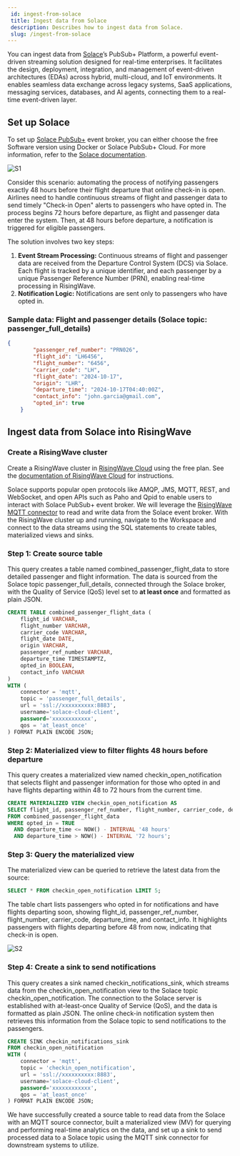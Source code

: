 ```yaml
---
 id: ingest-from-solace
 title: Ingest data from Solace
 description: Describes how to ingest data from Solace.
 slug: /ingest-from-solace
---
```

<head>
  <link rel="canonical" href="https://docs.risingwave.com/docs/current/ingest-from-solace/" />
</head>

You can ingest data from [Solace](https://solace.com/)’s PubSub+ Platform, a powerful event-driven streaming solution designed for real-time enterprises. It facilitates the design, deployment, integration, and management of event-driven architectures (EDAs) across hybrid, multi-cloud, and IoT environments. It enables seamless data exchange across legacy systems, SaaS applications, messaging services, databases, and AI agents, connecting them to a real-time event-driven layer.

## Set up Solace

To set up [Solace PubSub+](https://solace.com/try-it-now/) event broker, you can either choose the free Software version using Docker or Solace PubSub+ Cloud. For more information, refer to the [Solace documentation](https://www.notion.so/Automating-Airline-Operations-with-Solace-and-RisingWave-123f0d69cb7680b09a1ec1d7315a49fa?pvs=21). 

![S1](https://github.com/user-attachments/assets/c030b1a8-60bd-46cf-97b3-a5eee5a8953b)


Consider this scenario: automating the process of notifying passengers exactly 48 hours before their flight departure that online check-in is open. Airlines need to handle continuous streams of flight and passenger data to send timely "Check-in Open" alerts to passengers who have opted in. The process begins 72 hours before departure, as flight and passenger data enter the system. Then, at 48 hours before departure, a notification is triggered for eligible passengers.

The solution involves two key steps:

1. **Event Stream Processing:** Continuous streams of flight and passenger data are received from the Departure Control System (DCS) via Solace. Each flight is tracked by a unique identifier, and each passenger by a unique Passenger Reference Number (PRN), enabling real-time processing in RisingWave.
2. **Notification Logic:** Notifications are sent only to passengers who have opted in.

### Sample data: Flight and passenger details (Solace topic: passenger_full_details)

```json
{
        "passenger_ref_number": "PRN026",
        "flight_id": "LH6456",
        "flight_number": "6456",
        "carrier_code": "LH",
        "flight_date": "2024-10-17",
        "origin": "LHR",
        "departure_time": "2024-10-17T04:40:00Z",
        "contact_info": "john.garcia@gmail.com",
        "opted_in": true
    }
```

## **Ingest data from Solace into RisingWave**

### Create a RisingWave cluster[](https://docs.risingwave.com/docs/current/ingest-from-upstash-kafka/#create-a-risingwave-cluster)

Create a RisingWave cluster in [RisingWave Cloud](https://cloud.risingwave.com/) using the free plan. See the [documentation of RisingWave Cloud](https://docs.risingwave.com/cloud/manage-clusters/) for instructions.

Solace supports popular open protocols like AMQP, JMS, MQTT, REST, and WebSocket, and open APIs such as Paho and Qpid to enable users to interact with Solace PubSub+ event broker. We will leverage the [RisingWave MQTT connector](https://docs.risingwave.com/docs/current/ingest-from-mqtt/) to read and write data from the Solace event broker. With the RisingWave cluster up and running, navigate to the Workspace and connect to the data streams using the SQL statements to create tables, materialized views and sinks.

### Step 1: Create source table

This query creates a table named combined_passenger_flight_data to store detailed passenger and flight information. The data is sourced from the Solace topic passenger_full_details, connected through the Solace broker, with the Quality of Service (QoS) level set to **at least once** and formatted as plain JSON.

```sql
CREATE TABLE combined_passenger_flight_data (
    flight_id VARCHAR,
    flight_number VARCHAR,
    carrier_code VARCHAR,
    flight_date DATE,
    origin VARCHAR,
    passenger_ref_number VARCHAR,
    departure_time TIMESTAMPTZ,
    opted_in BOOLEAN,
    contact_info VARCHAR
)
WITH (
    connector = 'mqtt',
    topic = 'passenger_full_details',
    url = 'ssl://xxxxxxxxxx:8883',
    username='solace-cloud-client',
    password='xxxxxxxxxxxx', 
    qos = 'at_least_once'
) FORMAT PLAIN ENCODE JSON;
```

### Step 2: Materialized view to filter flights 48 hours before departure

This query creates a materialized view named checkin_open_notification that selects flight and passenger information for those who opted in and have flights departing within 48 to 72 hours from the current time.

```sql
CREATE MATERIALIZED VIEW checkin_open_notification AS
SELECT flight_id, passenger_ref_number, flight_number, carrier_code, departure_time, contact_info
FROM combined_passenger_flight_data
WHERE opted_in = TRUE
  AND departure_time <= NOW() - INTERVAL '48 hours'
  AND departure_time > NOW() - INTERVAL '72 hours';
```

### Step 3: Query the materialized view[](https://docs.risingwave.com/docs/current/ingest-from-upstash-kafka/#query-the-materialized-view)

The materialized view can be queried to retrieve the latest data from the source:

```sql
SELECT * FROM checkin_open_notification LIMIT 5;
```

The table chart lists passengers who opted in for notifications and have flights departing soon, showing flight_id, passenger_ref_number, flight_number, carrier_code, departure_time, and contact_info. It highlights passengers with flights departing before 48 from now, indicating that check-in is open.

![S2](https://github.com/user-attachments/assets/faa941e5-7527-4fba-a60b-998580bebd0f)

### Step 4: Create a sink to send notifications

This query creates a sink named checkin_notifications_sink, which streams data from the checkin_open_notification view to the Solace topic checkin_open_notification. The connection to the Solace server is established with at-least-once Quality of Service (QoS), and the data is formatted as plain JSON. The online check-in notification system then retrieves this information from the Solace topic to send notifications to the passengers.

```sql
CREATE SINK checkin_notifications_sink
FROM checkin_open_notification
WITH (
    connector = 'mqtt',
    topic = 'checkin_open_notification',
    url = 'ssl://xxxxxxxxxx:8883',
    username='solace-cloud-client',
    password='xxxxxxxxxxxx', 
    qos = 'at_least_once'
) FORMAT PLAIN ENCODE JSON;
```

We have successfully created a source table to read data from the Solace with an MQTT source connector, built a materialized view (MV) for querying and performing real-time analytics on the data, and set up a sink to send processed data to a Solace topic using the MQTT sink connector for downstream systems to utilize.
